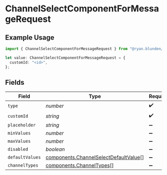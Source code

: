 # ChannelSelectComponentForMessageRequest

## Example Usage

```typescript
import { ChannelSelectComponentForMessageRequest } from "@ryan.blunden/discord-sdk/models/components";

let value: ChannelSelectComponentForMessageRequest = {
  customId: "<id>",
};
```

## Fields

| Field                                                                                          | Type                                                                                           | Required                                                                                       | Description                                                                                    |
| ---------------------------------------------------------------------------------------------- | ---------------------------------------------------------------------------------------------- | ---------------------------------------------------------------------------------------------- | ---------------------------------------------------------------------------------------------- |
| `type`                                                                                         | *number*                                                                                       | :heavy_check_mark:                                                                             | N/A                                                                                            |
| `customId`                                                                                     | *string*                                                                                       | :heavy_check_mark:                                                                             | N/A                                                                                            |
| `placeholder`                                                                                  | *string*                                                                                       | :heavy_minus_sign:                                                                             | N/A                                                                                            |
| `minValues`                                                                                    | *number*                                                                                       | :heavy_minus_sign:                                                                             | N/A                                                                                            |
| `maxValues`                                                                                    | *number*                                                                                       | :heavy_minus_sign:                                                                             | N/A                                                                                            |
| `disabled`                                                                                     | *boolean*                                                                                      | :heavy_minus_sign:                                                                             | N/A                                                                                            |
| `defaultValues`                                                                                | [components.ChannelSelectDefaultValue](../../models/components/channelselectdefaultvalue.md)[] | :heavy_minus_sign:                                                                             | N/A                                                                                            |
| `channelTypes`                                                                                 | [components.ChannelTypes](../../models/components/channeltypes.md)[]                           | :heavy_minus_sign:                                                                             | N/A                                                                                            |